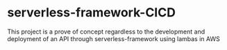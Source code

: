 # serverless-framework-CICD
This project is a prove of concept regardless to the development and deployment of an API through serverless-framework using lambas in AWS
